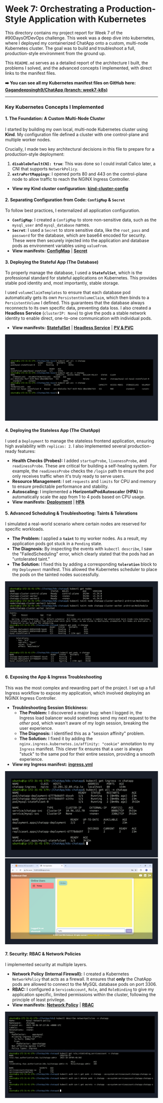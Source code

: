 # Week 7: Orchestrating a Production-Style Application with Kubernetes

This directory contains my project report for Week 7 of the #90DaysOfDevOps challenge. This week was a deep dive into kubernetes, where I deployed my containerized ChatApp onto a custom, multi-node Kubernetes cluster. The goal was to build and troubleshoot a full, production-style environment from the ground up.

This `README.md` serves as a detailed report of the architecture I built, the problems I solved, and the advanced concepts I implemented, with direct links to the manifest files.

**➡️ You can see all my Kubernetes manifest files on GitHub here:**
[**Gagandeepsingh9/ChatApp (branch: week7-k8s)**](https://github.com/Gagandeepsingh9/ChatApp/tree/week7-k8s)

---

### Key Kubernetes Concepts I Implemented

#### 1. The Foundation: A Custom Multi-Node Cluster
I started by building my own local, multi-node Kubernetes cluster using **Kind**. My configuration file defined a cluster with one control-plane and multiple worker nodes.

Crucially, I made two key architectural decisions in this file to prepare for a production-style deployment:
1.  **`disableDefaultCNI: true`**: This was done so I could install Calico later, a CNI that supports `NetworkPolicy`.
2.  **`extraPortMappings`**: I opened ports 80 and 443 on the control-plane node to allow traffic to reach the NGINX Ingress Controller.
*   **View my Kind cluster configuration:** [**kind-cluster-config**](https://github.com/Gagandeepsingh9/ChatApp/blob/week7-k8s/kind-cluster-config)

#### 2. Separating Configuration from Code: `ConfigMap` & `Secret`
To follow best practices, I externalized all application configuration.
*   **`ConfigMap`**: I created a `ConfigMap` to store non-sensitive data, such as the `mysql_user` and `mysql_database` names.
*   **`Secret`**: I used a `Secret` to store sensitive data, like the `root_pass` and `password` for the database, which are base64 encoded for security.
These were then securely injected into the application and database pods as environment variables using `valueFrom`.
*   **View manifests:** [**ConfigMap**](https://github.com/Gagandeepsingh9/ChatApp/blob/week7-k8s/k8s-mysql/configmap_mysql.yml) | [**Secret**](https://github.com/Gagandeepsingh9/ChatApp/blob/week7-k8s/k8s-mysql/secret_mysql.yml)

#### 3. Deploying the Stateful App (The Database)
To properly manage the database, I used a **`StatefulSet`**, which is the professional standard for stateful applications on Kubernetes. This provides stable pod identity and, most importantly, stable storage.

I used `volumeClaimTemplates` to ensure that each database pod automatically gets its own `PersistentVolumeClaim`, which then binds to a `PersistentVolume` I defined. This guarantees that the database always reconnects to its own specific data, preventing data loss. I also created a **Headless Service** (`clusterIP: None`) to give the pods a stable network identity to enable direct, one-to-one communication with individual pods.
*   **View manifests:** [**StatefulSet**](https://github.com/Gagandeepsingh9/ChatApp/blob/week7-k8s/k8s-mysql/statefulsets.yml) | [**Headless Service**](https://github.com/Gagandeepsingh9/ChatApp/blob/week7-k8s/k8s-mysql/service_mysql.yml) | [**PV & PVC**](https://github.com/Gagandeepsingh9/ChatApp/blob/week7-k8s/k8s-mysql/persistent_Volume.yml)

![StatefulSet and Persistent Volume Claim](screenshots/statefulset-and-pvc.png)

#### 4. Deploying the Stateless App (The ChatApp)
I used a `Deployment` to manage the stateless frontend application, ensuring high availability with `replicas: 2`. I also implemented several production-ready features:
*   **Health Checks (Probes):** I added `startupProbe`, `livenessProbe`, and `readinessProbe`. These are critical for building a self-healing system. For example, the `readinessProbe` checks the `/login` path to ensure the pod only receives traffic when it's truly ready to serve users.
*   **Resource Management:** I set `requests` and `limits` for CPU and memory to ensure predictable performance and stability.
*   **Autoscaling:** I implemented a **HorizontalPodAutoscaler (HPA)** to automatically scale the app from 1 to 4 pods based on CPU usage.
*   **View manifests:** [**Deployment**](https://github.com/Gagandeepsingh9/ChatApp/blob/week7-k8s/k8s-chatapp/deployment_chatapp.yml) | [**HPA**](https://github.com/Gagandeepsingh9/ChatApp/blob/week7-k8s/k8s-chatapp/hpa.yml)

#### 5. Advanced Scheduling & Troubleshooting: Taints & Tolerations
I simulated a real-world scenario where certain nodes are reserved for specific workloads.
*   **The Problem:** I applied a **`taint`** to my worker nodes. As a result, my application pods got stuck in a `Pending` state.
*   **The Diagnosis:** By inspecting the events with `kubectl describe`, I saw the "FailedScheduling" error, which clearly stated that the pods had an "untolerated taint."
*   **The Solution:** I fixed this by adding a corresponding **`toleration`** block to my `Deployment` manifest. This allowed the Kubernetes scheduler to place the pods on the tainted nodes successfully.

![Taints and Tolerations in Action](screenshots/taints-and-tolerations.png)

#### 6. Exposing the App & Ingress Troubleshooting
This was the most complex and rewarding part of the project. I set up a full Ingress workflow to expose my application, which involved deploying an NGINX Ingress Controller.
*   **Troubleshooting Session Stickiness:**
    *   **The Problem:** I discovered a major bug: when I logged in, the Ingress load balancer would sometimes send my next request to the *other* pod, which wasn't aware of my login session, breaking the user experience.
    *   **The Diagnosis:** I identified this as a "session affinity" problem.
    *   **The Solution:** I fixed it by adding the `nginx.ingress.kubernetes.io/affinity: "cookie"` annotation to my `Ingress` manifest. This clever fix ensures that a user is always "stuck" to the same pod for their entire session, providing a smooth experience. 
*   **View my Ingress manifest:** [**ingress.yml**](https://github.com/Gagandeepsingh9/ChatApp/blob/week7-k8s/k8s-chatapp/ingress.yml)

![Ingress and Session Affinity Fix](screenshots/ingress-setup-1.png)
![Chatapp](screenshots/ingress-setup-2.png)

#### 7. Security: RBAC & Network Policies
I implemented security at multiple layers.
*   **Network Policy (Internal Firewall):** I created a Kubernetes `NetworkPolicy` that acts as a firewall. It ensures that **only** the ChatApp pods are allowed to connect to the MySQL database pods on port 3306.
*   **RBAC:** I configured a `ServiceAccount`, `Role`, and `RoleBinding` to give my application specific, limited permissions within the cluster, following the principle of least privilege.
*   **View manifests:** [**Network Policy**](https://github.com/Gagandeepsingh9/ChatApp/blob/week7-k8s/k8s-mysql/network_policies.yml) | [**RBAC**](https://github.com/Gagandeepsingh9/ChatApp/blob/week7-k8s/k8s-chatapp/role.yml)

![Network Policy & RBAC](screenshots/rbac-network-policies.png)